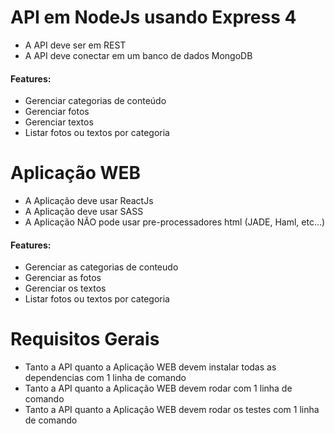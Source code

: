 # API em NodeJs usando Express 4
- A API deve ser em REST
- A API deve conectar em um banco de dados MongoDB

#### Features:
- Gerenciar categorias de conteúdo
- Gerenciar fotos
- Gerenciar textos
- Listar fotos ou textos por categoria

# Aplicação WEB
- A Aplicação deve usar ReactJs
- A Aplicação deve usar SASS
- A Aplicação NÃO pode usar pre-processadores html (JADE, Haml, etc...)

#### Features:
- Gerenciar as categorias de conteudo
- Gerenciar as fotos
- Gerenciar os textos
- Listar fotos ou textos por categoria

# Requisitos Gerais
- Tanto a API quanto a Aplicação WEB devem instalar todas as dependencias com 1 linha de comando
- Tanto a API quanto a Aplicação WEB devem rodar com 1 linha de comando
- Tanto a API quanto a Aplicação WEB devem rodar os testes com 1 linha de comando
